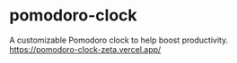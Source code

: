 # pomodoro-clock
A customizable Pomodoro clock to help boost productivity.\
https://pomodoro-clock-zeta.vercel.app/

